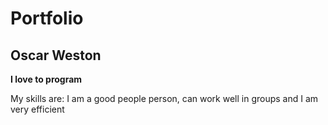 # Portfolio

## Oscar Weston

**I love to program**

My skills are: I am a good people person, can work well in groups and I am very efficient
